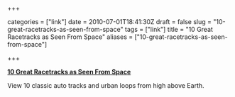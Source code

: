 +++

categories = ["link"]
date = 2010-07-01T18:41:30Z
draft = false
slug = "10-great-racetracks-as-seen-from-space"
tags = ["link"]
title = "10 Great Racetracks as Seen From Space"
aliases = ["10-great-racetracks-as-seen-from-space"]

+++

**[10 Great Racetracks as Seen From
Space](http://feeds.wired.com/~r/wired/index/~3/S6Ed_64KwNM/gallery-racetracks)**

View 10 classic auto tracks and urban loops from high above Earth.
